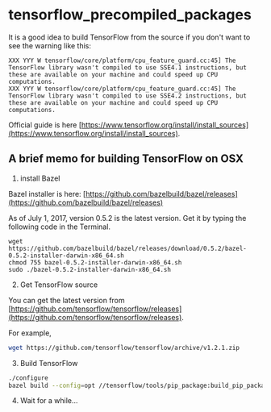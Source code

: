 # tensorflow_precompiled_packages
It is a good idea to build TensorFlow from the source 
if you don't want to see the warning like this: 
```
XXX YYY W tensorflow/core/platform/cpu_feature_guard.cc:45] The TensorFlow library wasn't compiled to use SSE4.1 instructions, but these are available on your machine and could speed up CPU computations.
XXX YYY W tensorflow/core/platform/cpu_feature_guard.cc:45] The TensorFlow library wasn't compiled to use SSE4.2 instructions, but these are available on your machine and could speed up CPU computations.
```

Official guide is here [https://www.tensorflow.org/install/install_sources](https://www.tensorflow.org/install/install_sources).

## A brief memo for building TensorFlow on OSX

1. install Bazel

Bazel installer is here: [https://github.com/bazelbuild/bazel/releases](https://github.com/bazelbuild/bazel/releases)

As of July 1, 2017, version 0.5.2 is the latest version.
Get it by typing the following code in the Terminal.
```
wget https://github.com/bazelbuild/bazel/releases/download/0.5.2/bazel-0.5.2-installer-darwin-x86_64.sh
chmod 755 bazel-0.5.2-installer-darwin-x86_64.sh
sudo ./bazel-0.5.2-installer-darwin-x86_64.sh
```

2. Get TensorFlow source

You can get the latest version from [https://github.com/tensorflow/tensorflow/releases](https://github.com/tensorflow/tensorflow/releases).

For example, 
```bash
wget https://github.com/tensorflow/tensorflow/archive/v1.2.1.zip
```

3. Build TensorFlow 

```bash
./configure
bazel build --config=opt //tensorflow/tools/pip_package:build_pip_package
```

4. Wait for a while...
